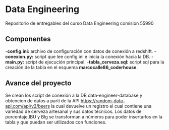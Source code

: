 # Data Engineering
Repositorio de entregables del curso Data Engineering comision 55990

## Componentes
-**config.ini:** archivo de configuración con datos de conexión a redshift.
-**conexion.py:** script que lee config.ini e inicia la conexión hacia la DB.
-**main.py:** script de ejecución principal.
-**tabla_cerveza.sql:** script sql para la creación de la tabla en el esquema **marcocalle86_coderhouse**.

## Avance del proyecto
Se crean los script de conexión a la DB data-engineer-database y obtencion de datos a parti de la API https://random-data-api.com/api/v2/beers
la cual devuelve un registro el cual contiene una variedad de cerveza artesanal y sus datos técnicos.
Los datos de porcentaje,IBU y Blg se transforman a números para poder insertarlos en la tabla y que puedan ser utilizados con funciones.
